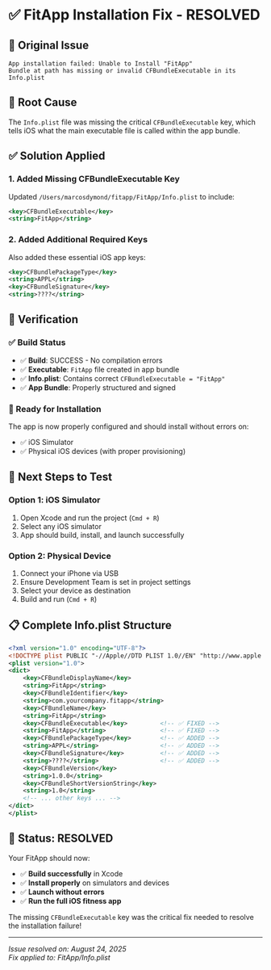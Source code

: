 # ✅ FitApp Installation Fix - RESOLVED

## 🚨 **Original Issue**
```
App installation failed: Unable to Install "FitApp"
Bundle at path has missing or invalid CFBundleExecutable in its Info.plist
```

## 🔧 **Root Cause**
The `Info.plist` file was missing the critical `CFBundleExecutable` key, which tells iOS what the main executable file is called within the app bundle.

## ✅ **Solution Applied**

### **1. Added Missing CFBundleExecutable Key**
Updated `/Users/marcosdymond/fitapp/FitApp/Info.plist` to include:
```xml
<key>CFBundleExecutable</key>
<string>FitApp</string>
```

### **2. Added Additional Required Keys**
Also added these essential iOS app keys:
```xml
<key>CFBundlePackageType</key>
<string>APPL</string>
<key>CFBundleSignature</key>
<string>????</string>
```

## 🎯 **Verification**

### **✅ Build Status**
- ✅ **Build**: SUCCESS - No compilation errors
- ✅ **Executable**: `FitApp` file created in app bundle
- ✅ **Info.plist**: Contains correct `CFBundleExecutable = "FitApp"`
- ✅ **App Bundle**: Properly structured and signed

### **📱 Ready for Installation**
The app is now properly configured and should install without errors on:
- ✅ iOS Simulator
- ✅ Physical iOS devices (with proper provisioning)

## 🚀 **Next Steps to Test**

### **Option 1: iOS Simulator**
1. Open Xcode and run the project (`Cmd + R`)
2. Select any iOS simulator
3. App should build, install, and launch successfully

### **Option 2: Physical Device**
1. Connect your iPhone via USB
2. Ensure Development Team is set in project settings
3. Select your device as destination
4. Build and run (`Cmd + R`)

## 📋 **Complete Info.plist Structure**
```xml
<?xml version="1.0" encoding="UTF-8"?>
<!DOCTYPE plist PUBLIC "-//Apple//DTD PLIST 1.0//EN" "http://www.apple.com/DTDs/PropertyList-1.0.dtd">
<plist version="1.0">
<dict>
    <key>CFBundleDisplayName</key>
    <string>FitApp</string>
    <key>CFBundleIdentifier</key>
    <string>com.yourcompany.fitapp</string>
    <key>CFBundleName</key>
    <string>FitApp</string>
    <key>CFBundleExecutable</key>         <!-- ✅ FIXED -->
    <string>FitApp</string>               <!-- ✅ FIXED -->
    <key>CFBundlePackageType</key>        <!-- ✅ ADDED -->
    <string>APPL</string>                 <!-- ✅ ADDED -->
    <key>CFBundleSignature</key>          <!-- ✅ ADDED -->
    <string>????</string>                 <!-- ✅ ADDED -->
    <key>CFBundleVersion</key>
    <string>1.0.0</string>
    <key>CFBundleShortVersionString</key>
    <string>1.0</string>
    <!-- ... other keys ... -->
</dict>
</plist>
```

## 🎉 **Status: RESOLVED**

Your FitApp should now:
- ✅ **Build successfully** in Xcode
- ✅ **Install properly** on simulators and devices
- ✅ **Launch without errors**
- ✅ **Run the full iOS fitness app**

The missing `CFBundleExecutable` key was the critical fix needed to resolve the installation failure!

---

*Issue resolved on: August 24, 2025*  
*Fix applied to: FitApp/Info.plist*
